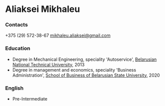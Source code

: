 # Aliaksei Mikhaleu
### Contacts
+375 (29) 572-38-67 mikhaleu.aliaksei@gmail.com
### Education
* Degree in Mechanical Engineering, speciality 'Autoservice', [Belarusian
National Technical University](http://www.bntu.by/), 2013
* Degree in management and economics, speciality 'Business Administration', [School of Business of Belarusian State University](http://www.sbmt.bsu.by/), 2020
### English
* Pre-Intermediate